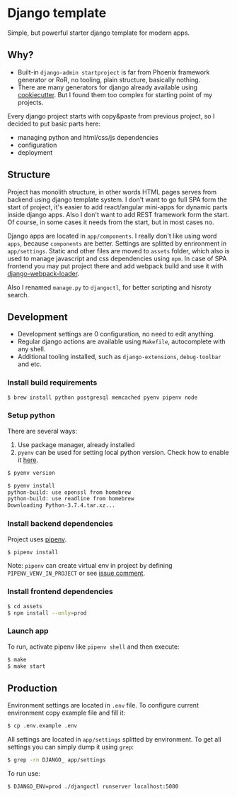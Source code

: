 # Django template

Simple, but powerful starter django template for modern apps.

## Why?

* Built-in `django-admin startproject` is far from Phoenix framework generator or RoR, no tooling, plain structure, basically nothing.
* There are many generators for django already available using [cookiecutter](https://github.com/cookiecutter/cookiecutter#python-django). But I found them too complex for starting point of my projects.

Every django project starts with copy&paste from previous project, so I decided to put basic parts here:
* managing python and html/css/js dependencies
* configuration
* deployment

## Structure

Project has monolith structure, in other words HTML pages serves from backend using django template system. I don't want to go full SPA form the start of project, it's easier to add react/angular mini-apps for dynamic parts inside django apps. Also I don't want to add REST framework form the start. Of course, in some cases it needs from the start, but in most cases no.

Django apps are located in `app/components`. I really don't like using word `apps`, because `components` are better.
Settings are splitted by enrironment in `app/settings`.
Static and other files are moved to `assets` folder, which also is used to manage javascript and css dependencies using `npm`. In case of SPA frontend you may put project there and add webpack build and use it with [django-webpack-loader](https://github.com/owais/django-webpack-loader).

Also I renamed `manage.py` to `djangoctl`, for better scripting and hisroty search.

## Development

* Development settings are 0 configuration, no need to edit anything.
* Regular django actions are available using `Makefile`, autocomplete with any shell.
* Additional tooling installed, such as `django-extensions`, `debug-toolbar` and etc.

### Install build requirements

```bash
$ brew install python postgresql memcached pyenv pipenv node
```

### Setup python

There are several ways:
1. Use package manager, already installed
2. `pyenv` can be used for setting local python version. Check how to enable it [here](https://github.com/pyenv/pyenv#installation).

```bash
$ pyenv version

$ pyenv install
python-build: use openssl from homebrew
python-build: use readline from homebrew
Downloading Python-3.7.4.tar.xz...
```

### Install backend dependencies

Project uses [pipenv](https://pipenv.pypa.io/en/latest/basics/).

```bash
$ pipenv install
```

Note:
`pipenv` can create virtual env in project by defining `PIPENV_VENV_IN_PROJECT` or see [issue comment](https://github.com/pypa/pipenv/issues/2197#issuecomment-446601760).

### Install frontend dependencies

```bash
$ cd assets
$ npm install --only=prod
```

### Launch app

To run, activate pipenv like `pipenv shell` and then execute:
```bash
$ make
$ make start
```

## Production

Environment settings are located in `.env` file. To configure current environment copy example file and fill it:
```bash
$ cp .env.example .env
```

All settings are located in `app/settings` splitted by environment. To get all settings you can simply dump it using `grep`:
```bash
$ grep -rn DJANGO_ app/settings
```

To run use:
```bash
$ DJANGO_ENV=prod ./djangoctl runserver localhost:5000
```
